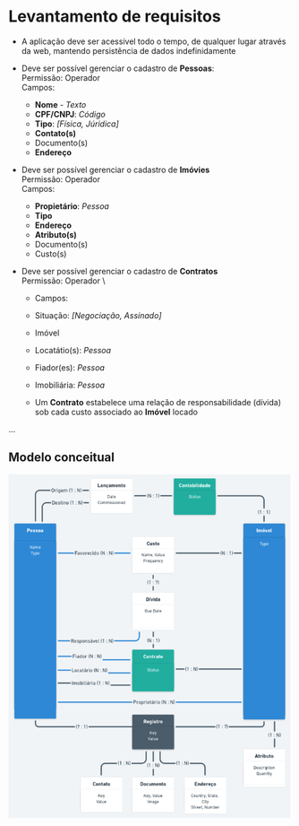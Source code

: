 # Levantamento de requisitos

* A aplicação deve ser acessivel todo o tempo, de qualquer lugar através da web, mantendo persistência de dados indefinidamente

* Deve ser possível gerenciar o cadastro de **Pessoas**: \
    Permissão: Operador \
    Campos:
    - **Nome** - *Texto*
    - **CPF/CNPJ**: *Código*
    - **Tipo**: *[Física, Júridica]*
    - **Contato(s)**
    - Documento(s)
    - **Endereço**


* Deve ser possível gerenciar o cadastro de **Imóvies** \
    Permissão: Operador \
    Campos:
    - **Propietário**: *Pessoa*
    - **Tipo**
    - **Endereço**
    - **Atributo(s)**
    - Documento(s)
    - Custo(s)


* Deve ser possível gerenciar o cadastro de **Contratos** \
    Permissão: Operador \
    - Campos:
    - Situação: *[Negociação, Assinado]*
    - Imóvel
    - Locatátio(s): *Pessoa*
    - Fiador(es): *Pessoa*
    - Imobiliária: *Pessoa*

    - Um **Contrato** estabelece uma relação de responsabilidade (dívida) sob cada custo associado ao **Imóvel** locado

...

## Modelo conceitual

![Modelo Coinceitual](./img/conceptual_model.png)
